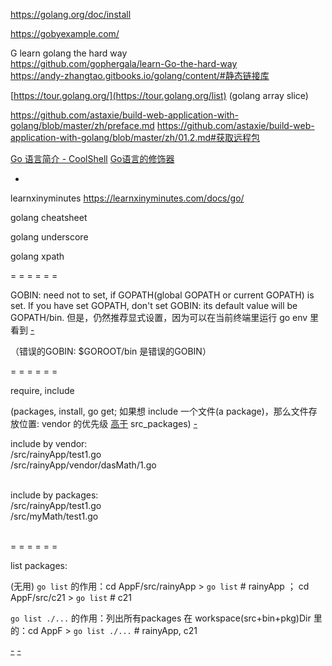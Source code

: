 
https://golang.org/doc/install

https://gobyexample.com/

G learn golang the hard way <br>
https://github.com/gophergala/learn-Go-the-hard-way <br>
https://andy-zhangtao.gitbooks.io/golang/content/#静态链接库 <br>

[https://tour.golang.org/](https://tour.golang.org/list) (golang array slice)

https://github.com/astaxie/build-web-application-with-golang/blob/master/zh/preface.md
https://github.com/astaxie/build-web-application-with-golang/blob/master/zh/01.2.md#获取远程包

[Go 语言简介 - CoolShell](https://coolshell.cn/articles/8460.html)
[Go语言的修饰器](https://coolshell.cn/articles/17929.html)

-

learnxinyminutes
https://learnxinyminutes.com/docs/go/

golang cheatsheet

golang underscore

golang xpath


= = = = = =

GOBIN: need not to set, if GOPATH(global GOPATH or current GOPATH) is set. If you have set GOPATH, don't set GOBIN: its default value will be GOPATH/bin. 但是，仍然推荐显式设置，因为可以在当前终端里运行 go env 里看到 [-](https://stackoverflow.com/questions/40067997/how-set-gobin-automatically)

（错误的GOBIN: $GOROOT/bin 是错误的GOBIN）

= = = = = =

require, include

(packages, install, go get; 如果想 include 一个文件(a package)，那么文件存放位置: vendor 的优先级 [高](#vendorDirCanShadowSrcPackages)[于](https://golang.org/cmd/go/#hdr-Vendor_Directories) src_packages) [-](https://golang.org/cmd/go/#hdr-Download_and_install_packages_and_dependencies)

include by vendor: <br>
/src/rainyApp/test1.go <br>
/src/rainyApp/vendor/dasMath/1.go <br><br>

include by packages: <br>
/src/rainyApp/test1.go <br>
/src/myMath/test1.go <br><br>

= = = = = =

list packages:

(无用) `go list` 的作用：cd AppF/src/rainyApp > `go list` # rainyApp ； cd AppF/src/c21 > `go list` # c21

`go list ./...` 的作用：列出所有packages 在 workspace(src+bin+pkg)Dir 里的：cd AppF > `go list ./...` # rainyApp, c21

[-](https://stackoverflow.com/questions/28166249/how-to-list-installed-go-packages) [-](http://www.techietown.info/2017/02/list-installed-packages-gogolang/)


